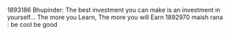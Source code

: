 1893186 Bhupinder: The best investment you can make is an investment in yourself... The more you Learn, The more you will Earn
1892970 maish rana : be cool be good